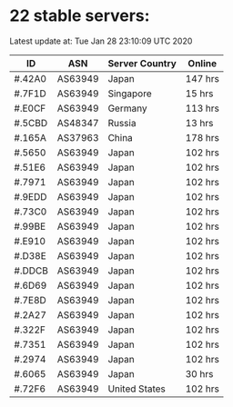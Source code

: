 # 22 stable servers:

Latest update at: Tue Jan 28 23:10:09 UTC 2020

| ID | ASN | Server Country | Online |
| -- | --- | -------------- | ------ |
| #.42A0 | AS63949 | Japan | 147 hrs |
| #.7F1D | AS63949 | Singapore | 15 hrs |
| #.E0CF | AS63949 | Germany | 113 hrs |
| #.5CBD | AS48347 | Russia | 13 hrs |
| #.165A | AS37963 | China | 178 hrs |
| #.5650 | AS63949 | Japan | 102 hrs |
| #.51E6 | AS63949 | Japan | 102 hrs |
| #.7971 | AS63949 | Japan | 102 hrs |
| #.9EDD | AS63949 | Japan | 102 hrs |
| #.73C0 | AS63949 | Japan | 102 hrs |
| #.99BE | AS63949 | Japan | 102 hrs |
| #.E910 | AS63949 | Japan | 102 hrs |
| #.D38E | AS63949 | Japan | 102 hrs |
| #.DDCB | AS63949 | Japan | 102 hrs |
| #.6D69 | AS63949 | Japan | 102 hrs |
| #.7E8D | AS63949 | Japan | 102 hrs |
| #.2A27 | AS63949 | Japan | 102 hrs |
| #.322F | AS63949 | Japan | 102 hrs |
| #.7351 | AS63949 | Japan | 102 hrs |
| #.2974 | AS63949 | Japan | 102 hrs |
| #.6065 | AS63949 | Japan | 30 hrs |
| #.72F6 | AS63949 | United States | 102 hrs |

